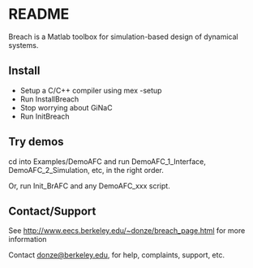# README #

Breach is a Matlab toolbox for simulation-based design of dynamical systems.

## Install
- Setup a C/C++ compiler using mex -setup
- Run InstallBreach
- Stop worrying about GiNaC
- Run InitBreach

## Try demos

cd into Examples/DemoAFC and run DemoAFC\_1\_Interface, DemoAFC\_2\_Simulation, etc, in the right order.

Or, run Init\_BrAFC and any DemoAFC\_xxx script.

## Contact/Support

See http://www.eecs.berkeley.edu/~donze/breach_page.html for more information

Contact donze@berkeley.edu, for help, complaints, support, etc. 
